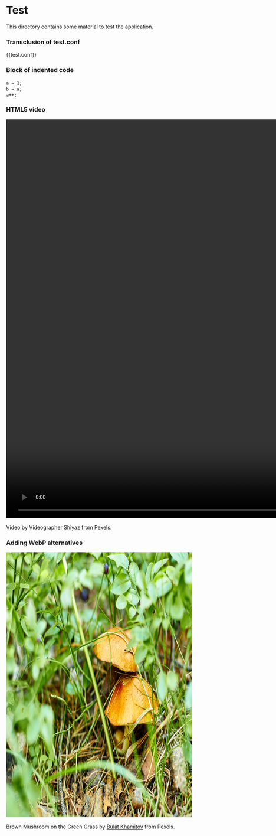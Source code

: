 # Test

This directory contains some material to test the application.

### Transclusion of test.conf

{{test.conf}}


### Block of indented code

    a = 1;
    b = a;
    a++;

### HTML5 video

<div class="embed-responsive embed-responsive-16by9">
    <video width="1920" height="1080" controls="1">
      <source src="A_Living_Room_with_a_Cozy_Ambience.mp4" type="video/mp4" />
      Your browser does not support the video tag.
    </video>
</div>

Video by Videographer [Shiyaz](https://www.pexels.com/@videographer-shiyaz-2356948) from Pexels.

### Adding WebP alternatives

<img src="Brown_Mushroom_on_the_Green_Grass.jpg" class="img-fluid pb-2" width="1078" height="718" />

Brown Mushroom on the Green Grass by [Bulat Khamitov](https://www.pexels.com/@bulat/) from Pexels.

